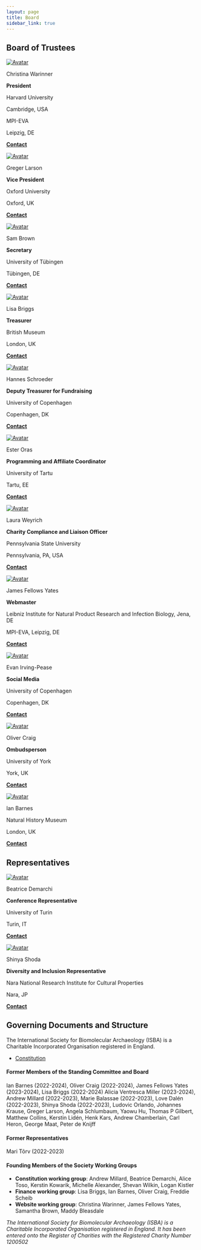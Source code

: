 ```yaml
---
layout: page
title: Board
sidebar_link: true
---
```


## Board of Trustees

<!-- Admin Roles -->

<div class="avatar">

<div class ="member">
<div class="square"><a href="http://christinawarinner.com/about-us/christina-warinner/" target="_blank"><img src="{{ "/assets/images/profile_pictures/WARINNER_Christina.png" | relative_url }}" alt="Avatar" /></a></div>
<p>Christina Warinner</p>
<p><b>President</b></p>
<p>Harvard University</p>
<p>Cambridge, USA</p>
<p>MPI-EVA</p>
<p>Leipzig, DE</p>
<p><b><a href="mailto:board@isbarch.org">Contact</a></b></p>
</div>

<div class ="member">
<div class="square"><a href="" target="_blank"><img src="{{ "/assets/images/profile_pictures/LARSON_Greger.jpg" | relative_url }}" alt="Avatar" /></a></div>
<p>Greger Larson</p>
<p><b>Vice President</b></p>
<p>Oxford University</p>
<p>Oxford, UK</p>
<p><b><a href="mailto:board@isbarch.org">Contact</a></b></p>
</div>

<div class ="member">
<div class="square"><a href="https://uni-tuebingen.de/en/faculties/faculty-of-science/departments/geosciences/work-groups-contacts/prehistory-and-archaeological-sciences/ina/early-prehistory-quaternary-ecology/staff/academic-staff/dr-samantha-brown/" target="_blank"><img src="{{ "/assets/images/profile_pictures/BROWN_SAM.jpg" | relative_url }}" alt="Avatar" /></a></div>
<p>Sam Brown</p>
<p><b>Secretary</b></p>
<p>University of Tübingen</p>
<p>Tübingen, DE</p>
<p><b><a href="mailto:secretary@isbarch.org">Contact</a></b></p>


</div>

<div class ="member">
<div class="square"><a href="https://uk.linkedin.com/in/lisa-briggs-archaeology" target="_blank"><img src="{{ "/assets/images/profile_pictures/BRIGGS_Lisa.jpeg" | relative_url }}" alt="Avatar" /></a></div>
<p>Lisa Briggs</p>
<p><b>Treasurer</b></p>
<p>British Museum</p>
<p>London, UK</p>
<p><b><a href="mailto:treasurer@isbarch.org">Contact</a></b></p>
</div>

</div>
<div class="avatar">

<div class ="member">
<div class="square"><a href="" target="_blank"><img src="{{ "/assets/images/profile_pictures/SCHROEDER_Hannes.png" | relative_url }}" alt="Avatar" /></a></div>
<p>Hannes Schroeder</p>
<p><b>Deputy Treasurer for Fundraising</b></p>
<p>University of Copenhagen</p>
<p>Copenhagen, DK</p>
<p><b><a href="mailto:treasurer@isbarch.org">Contact</a></b></p>
</div>

<div class ="member">
<div class="square"><a href="" target="_blank"><img src="{{ "/assets/images/profile_pictures/ORAS_Ester.jpg" | relative_url }}" alt="Avatar" /></a></div>
<p>Ester Oras</p>
<p><b>Programming and Affiliate Coordinator</b></p>
<p>University of Tartu</p>
<p>Tartu, EE</p>
<p><b><a href="mailto:programming@isbarch.org">Contact</a></b></p>
</div>

<div class ="member">
<div class="square"><a href="" target="_blank"><img src="{{ "/assets/images/profile_pictures/WEYRICH_Laura.png" | relative_url }}" alt="Avatar" /></a></div>
<p>Laura Weyrich</p>
<p><b>Charity Compliance and Liaison Officer</b></p>
<p>Pennsylvania State University</p>
<p>Pennsylvania, PA, USA</p>
<p><b><a href="mailto:compliance@isbarch.org">Contact</a></b></p>
</div>

</div>
<div class="avatar">

<div class ="member">
<div class="square"><a href="https://www.jafy.eu" target="_blank"><img src="{{ "/assets/images/profile_pictures/FELLOWSYATES_JAMES.jpg" | relative_url }}" alt="Avatar" /></a></div>
<p>James Fellows Yates</p>
<p><b>Webmaster</b></p>
<p>Leibniz Institute for Natural Product Research and Infection Biology, Jena, DE</p>
<p>MPI-EVA, Leipzig, DE</p>
<p><b><a href="mailto:webmaster@isbarch.org">Contact</a></b></p>
</div>  

<div class ="member">
<div class="square"><a href="" target="_blank"><img src="{{ "/assets/images/profile_pictures/IRVINGPEASE_Evan.jpg" | relative_url }}" alt="Avatar" /></a></div>
<p>Evan Irving-Pease</p>
<p><b>Social Media</b></p>
<p>University of Copenhagen</p>
<p>Copenhagen, DK</p>
<p><b><a href="mailto:board@isbarch.org">Contact</a></b></p>
</div>

<div class ="member">
<div class="square"><a href="https://www.york.ac.uk/archaeology/people/academic-staff/oliver-craig/" target="_blank"><img src="{{ "/assets/images/profile_pictures/CRAIG_Oliver.jpeg" | relative_url }}" alt="Avatar" /></a></div>
<p>Oliver Craig</p>
<p><b>Ombudsperson</b></p>
<p>University of York</p>
<p>York, UK</p>
<p><b><a href="mailto: ombudsperson@isbarch.org">Contact</a></b></p>
</div>

<div class ="member">
<div class="square"><a href="https://www.nhm.ac.uk/our-science/departments-and-staff/staff-directory/ian-barnes.html" target="_blank"><img src="{{ "/assets/images/profile_pictures/BARNES_Ian.jpeg" | relative_url }}" alt="Avatar" /></a></div>
<p>Ian Barnes</p>
<p>Natural History Museum</p>
<p>London, UK</p>
<p><b><a href="mailto:board@isbarch.org">Contact</a></b></p>
</div>

</div>

<h2>Representatives</h2>

<div class="avatar">
  
<div class ="member">
<div class="square"><a href="" target="_blank"><img src="{{ "/assets/images/profile_pictures/DEMARCHI_Beatrice.png" | relative_url }}" alt="Avatar" /></a></div>
<p>Beatrice Demarchi</p>
<p><b>Conference Representative</b></p>
<p>University of Turin</p>
<p>Turin, IT</p>
<p><b><a href="mailto:beatrice.demarchi@unito.it">Contact</a></b></p>
</div>

 
<div class ="member">
<div class="square"><a href="https://scholar.google.co.jp/citations?user=DdExTn4AAAAJ&hl=en" target="_blank"><img src="{{ "/assets/images/profile_pictures/SHODA_Shinya.jpg" | relative_url }}" alt="Avatar" /></a></div>
<p>Shinya Shoda</p>
<p><b>Diversity and Inclusion Representative</b></p>
<p>Nara National Research Institute for Cultural Properties</p>
<p>Nara, JP</p>
<p><b><a href="mailto:shinya.shoda@york.ac.uk">Contact</a></b></p>
</div>
  
</div>

## Governing Documents and Structure

The International Society for Biomolecular Archaeology (ISBA) is a Charitable Incorporated Organisation registered in England.

- [Constitution](/assets/documents/society/ISBA_CIO_Founding_Constitution.pdf)

#### Former Members of the Standing Committee and Board

Ian Barnes (2022-2024), Oliver Craig (2022-2024), James Fellows Yates (2023-2024), Lisa Briggs (2022-2024) Alicia Ventresca Miller (2023-2024), Andrew Millard (2022-2023), Marie Balassae (2022-2023), Love Dalén (2022-2023), Shinya Shoda (2022-2023), Ludovic Orlando, Johannes Krause, Greger Larson, Angela Schlumbaum, Yaowu Hu, Thomas P Gilbert, Matthew Collins, Kerstin Lidén, Henk Kars, Andrew Chamberlain, Carl Heron, George Maat, Peter de Knijff

#### Former Representatives

Mari Tõrv (2022-2023)

#### Founding Members of the Society Working Groups

- **Constitution working group**: Andrew Millard, Beatrice Demarchi, Alice Toso, Kerstin Kowarik, Michelle Alexander, Shevan Wilkin, Logan Kistler
- **Finance working group**: Lisa Briggs, Ian Barnes, Oliver Craig, Freddie Scheib
- **Website working group**: Christina Warinner, James Fellows Yates, Samantha Brown, Maddy Bleasdale

<p>
  <i>The International Society for Biomolecular Archaeology (ISBA) is a Charitable Incorporated Organisation registered in England.  It has been entered onto the Register of Charities with the Registered Charity Number 1200502</i>

</p>
